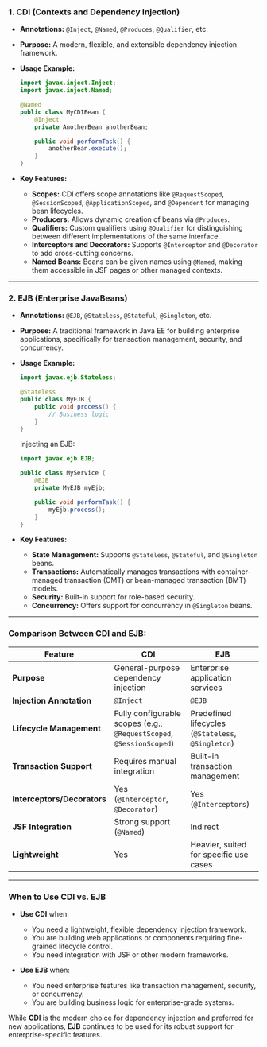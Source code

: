 ### **1\. CDI (Contexts and Dependency Injection)**

- **Annotations:** `@Inject`, `@Named`, `@Produces`, `@Qualifier`, etc.
- **Purpose:** A modern, flexible, and extensible dependency injection framework.
- **Usage Example:**

  ```Java
  import javax.inject.Inject;
  import javax.inject.Named;

  @Named
  public class MyCDIBean {
      @Inject
      private AnotherBean anotherBean;

      public void performTask() {
          anotherBean.execute();
      }
  }

  ```

- **Key Features:**
  - **Scopes:** CDI offers scope annotations like `@RequestScoped`, `@SessionScoped`, `@ApplicationScoped`, and `@Dependent` for managing bean lifecycles.
  - **Producers:** Allows dynamic creation of beans via `@Produces`.
  - **Qualifiers:** Custom qualifiers using `@Qualifier` for distinguishing between different implementations of the same interface.
  - **Interceptors and Decorators:** Supports `@Interceptor` and `@Decorator` to add cross-cutting concerns.
  - **Named Beans:** Beans can be given names using `@Named`, making them accessible in JSF pages or other managed contexts.

---

### **2\. EJB (Enterprise JavaBeans)**

- **Annotations:** `@EJB`, `@Stateless`, `@Stateful`, `@Singleton`, etc.
- **Purpose:** A traditional framework in Java EE for building enterprise applications, specifically for transaction management, security, and concurrency.
- **Usage Example:**

  ```Java
  import javax.ejb.Stateless;

  @Stateless
  public class MyEJB {
      public void process() {
          // Business logic
      }
  }

  ```

  Injecting an EJB:

  ```Java
  import javax.ejb.EJB;

  public class MyService {
      @EJB
      private MyEJB myEjb;

      public void performTask() {
          myEjb.process();
      }
  }

  ```

- **Key Features:**

  - **State Management:** Supports `@Stateless`, `@Stateful`, and `@Singleton` beans.
  - **Transactions:** Automatically manages transactions with container-managed transaction (CMT) or bean-managed transaction (BMT) models.
  - **Security:** Built-in support for role-based security.
  - **Concurrency:** Offers support for concurrency in `@Singleton` beans.

---

### **Comparison Between CDI and EJB:**

| **Feature**                 | **CDI**                                                              | **EJB**                                            |
| --------------------------- | -------------------------------------------------------------------- | -------------------------------------------------- |
| **Purpose**                 | General-purpose dependency injection                                 | Enterprise application services                    |
| **Injection Annotation**    | `@Inject`                                                            | `@EJB`                                             |
| **Lifecycle Management**    | Fully configurable scopes (e.g., `@RequestScoped`, `@SessionScoped`) | Predefined lifecycles (`@Stateless`, `@Singleton`) |
| **Transaction Support**     | Requires manual integration                                          | Built-in transaction management                    |
| **Interceptors/Decorators** | Yes (`@Interceptor`, `@Decorator`)                                   | Yes (`@Interceptors`)                              |
| **JSF Integration**         | Strong support (`@Named`)                                            | Indirect                                           |
| **Lightweight**             | Yes                                                                  | Heavier, suited for specific use cases             |

---

### **When to Use CDI vs. EJB**

- **Use CDI** when:

  - You need a lightweight, flexible dependency injection framework.
  - You are building web applications or components requiring fine-grained lifecycle control.
  - You need integration with JSF or other modern frameworks.

- **Use EJB** when:

  - You need enterprise features like transaction management, security, or concurrency.
  - You are building business logic for enterprise-grade systems.

While **CDI** is the modern choice for dependency injection and preferred for new applications, **EJB** continues to be used for its robust support for enterprise-specific features.
